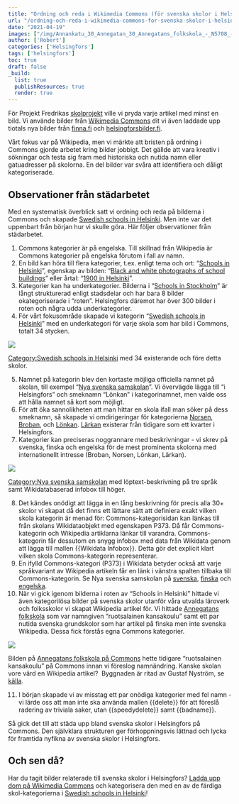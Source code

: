 ```yaml
---
title: "Ordning och reda i Wikimedia Commons (för svenska skolor i Helsingfors)"
url: "/ordning-och-reda-i-wikimedia-commons-for-svenska-skolor-i-helsingfors/"
date: "2021-04-19"
images: ["/img/Annankatu_30_Annegatan_30_Annegatans_folkskola_-_N5708_-_hkm.HKMS000005-km0000lylb-scaled.jpg"]
author: ['Robert']
categories: ['Helsingfors']
tags: ['helsingfors']
toc: true
draft: false
_build:
  list: true
  publishResources: true
  render: true
---
```


För Projekt Fredrikas [skolprojekt](https://projektfredrika.fi/skolprojektet-tackblogg/) ville vi pryda varje artikel med minst en bild. Vi använde bilder från [Wikimedia Commons](https://commons.wikimedia.org/wiki/Main_Page) dit vi även laddade upp tiotals nya bilder från [finna.fi](https://finna.fi/) och [helsingforsbilder.fi](https://www.helsingforsbilder.fi/). 

Vårt fokus var på Wikipedia, men vi märkte att bristen på ordning i Commons gjorde arbetet kring bilder jobbigt. Det gällde att vara kreativ i sökningar och testa sig fram med historiska och nutida namn eller gatuadresser på skolorna. En del bilder var svåra att identifiera och dåligt kategoriserade. 

## Observationer från städarbetet

Med en systematisk överblick satt vi ordning och reda på bilderna i Commons och skapade [Swedish schools in Helsinki](https://commons.wikimedia.org/wiki/Category:Swedish_schools_in_Helsinki). Men inte var det uppenbart från början hur vi skulle göra. Här följer observationer från städarbetet. 

1.  Commons kategorier är på engelska. Till skillnad från Wikipedia är Commons kategorier på engelska förutom i fall av namn. 
2.  En bild kan höra till flera kategorier, t.ex. enligt tema och ort: “[Schools in Helsinki](https://commons.wikimedia.org/wiki/Category:Schools_in_Helsinki)”, egenskap av bilden: “[Black and white photographs of school buildings](https://commons.wikimedia.org/wiki/Category:Black_and_white_photographs_of_schools)” eller årtal: “[1900 in Helsinki](https://commons.wikimedia.org/wiki/Category:1900_in_Helsinki)”. 
3.  Kategorier kan ha underkategorier. Bilderna i “[Schools in Stockholm](https://commons.wikimedia.org/wiki/Category:Schools_in_Stockholm)” är långt strukturerad enligt stadsdelar och har bara 8 bilder okategoriserade i “roten”. Helsingfors däremot har över 300 bilder i roten och några udda underkategorier. 
4.  För vårt fokusområde skapade vi kategorin “[Swedish schools in Helsinki](https://commons.wikimedia.org/wiki/Category:Swedish_schools_in_Helsinki)” med en underkategori för varje skola som har bild i Commons, totalt 34 stycken. 

![](https://lh5.googleusercontent.com/H2wAXQqLLthAPgdyHOzttE9GWe54CfdA4aZBDzfXhrvsNgIIc-K4Qu8JV48SDmRKfM9n6rfjBtH5RTOgga5GH5IWmepwSa9uuK0ybVg13HM2Jjw9iFPzNPgbexh__OGWwuSzQ-ut)

[Category:Swedish schools in Helsinki](https://commons.wikimedia.org/wiki/Category:Swedish_schools_in_Helsinki) med 34 existerande och före detta skolor. 

5.  Namnet på kategorin blev den kortaste möjliga officiella namnet på skolan, till exempel “[Nya svenska samskolan](https://commons.wikimedia.org/wiki/Category:Nya_svenska_samskolan)”. Vi övervägde lägga till “i Helsingfors” och smeknamn “Lönkan” i kategorinamnet, men valde oss att hålla namnet så kort som möjligt.
6.  För att öka sannolikheten att man hittar en skola ifall man söker på dess smeknamn, så skapade vi omdirigeringar för kategorierna [Norsen](https://commons.wikimedia.org/wiki/Category:Norsen), [Broban](https://commons.wikimedia.org/wiki/Category:Broban), och [Lönkan](https://commons.wikimedia.org/wiki/Category:L%C3%B6nkan). [Lärkan](https://commons.wikimedia.org/wiki/Category:L%C3%A4rkan) existerar från tidigare som ett kvarter i Helsingfors. 
7.  Kategorier kan preciseras noggrannare med beskrivningar - vi skrev på svenska, finska och engelska för de mest prominenta skolorna med internationellt intresse (Broban, Norsen, Lönkan, Lärkan). 

![](/2021/04/image-1-1024x672.png)

[Category:Nya svenska samskolan](https://commons.wikimedia.org/wiki/Category:Nya_svenska_samskolan) med löptext-beskrivning på tre språk samt Wikidatabaserad infobox till höger.

8.  Det kändes onödigt att lägga in en lång beskrivning för precis alla 30+ skolor vi skapat då det finns ett lättare sätt att definiera exakt vilken skola kategorin är menad för: Commons-kategorisidan kan länkas till från skolans Wikidataobjekt med egenskapen P373. Då får Commons-kategorin och Wikipedia artiklarna länkar till varandra. Commons-kategorin får dessutom en snygg infobox med data från Wikidata genom att lägga till mallen {{Wikidata Infobox}}. Detta gör det explicit klart vilken skola Commons-kategorin representerar.
9.  En ifylld Commons-kategori (P373) i Wikidata betyder också att varje språkvariant av Wikipedia artikeln får en länk i vänstra spalten tillbaka till Commons-kategorin. Se Nya svenska samskolan på [svenska](https://sv.wikipedia.org/wiki/Nya_svenska_samskolan), [finska](https://fi.wikipedia.org/wiki/L%C3%B6nkan) och [engelska](https://en.wikipedia.org/wiki/Nya_svenska_samskolan). 
10.  När vi gick igenom bilderna i roten av “Schools in Helsinki” hittade vi även kategorilösa bilder på svenska skolor utanför våra utvalda läroverk och folksskolor vi skapat Wikipedia artikel för. Vi hittade [Annegatans folkskola](https://commons.wikimedia.org/wiki/File:Annankatu_30,_Annegatan_30,_Annegatans_folkskola_-_N5708_-_hkm.HKMS000005-km0000lylb.jpg) som var namngiven “ruotsalainen kansakoulu” samt ett par nutida svenska grundskolor som har artikel på finska men inte svenska Wikipedia. Dessa fick förstås egna Commons kategorier. 

![](https://lh4.googleusercontent.com/RUtRecfXeVfjFJhaiqiSG2DK4VrWUGQID3BhX8hUMIALA9MhOddNij6lHvlr74-LZXJzkGXB4voyity7vvd4EZMm2RZqPbwLhi0qYytXsiQqIKMAOjkQOtZlpCj2NHe8tSs3ik7j)

Bilden på [Annegatans folkskola på Commons](https://commons.wikimedia.org/wiki/File:Annankatu_30,_Annegatan_30,_Annegatans_folkskola_-_N5708_-_hkm.HKMS000005-km0000lylb.jpg) hette tidigare “ruotsalainen kansakoulu” på Commons innan vi föreslog namnändring. Kanske skolan vore värd en Wikipedia artikel?  Byggnaden är ritad av Gustaf Nyström, se [källa](http://www.annantalo.fi/sv/historia).

11.  I början skapade vi av misstag ett par onödiga kategorier med fel namn - vi lärde oss att man inte ska använda mallen {{delete}} för att föreslå radering av triviala saker, utan {{speedydelete}} samt {{badname}}. 

Så gick det till att städa upp bland svenska skolor i Helsingfors på Commons. Den självklara strukturen ger förhoppningsvis lättnad och lycka för framtida nyfikna av svenska skolor i Helsingfors.

## Och sen då?

Har du tagit bilder relaterade till svenska skolor i Helsingfors? [Ladda upp dom på Wikimedia Commons](https://commons.wikimedia.org/wiki/Special:UploadWizard) och kategorisera den med en av de färdiga skol-kategorierna i [Swedish schools in Helsinki](https://commons.wikimedia.org/wiki/Category:Swedish_schools_in_Helsinki)!
